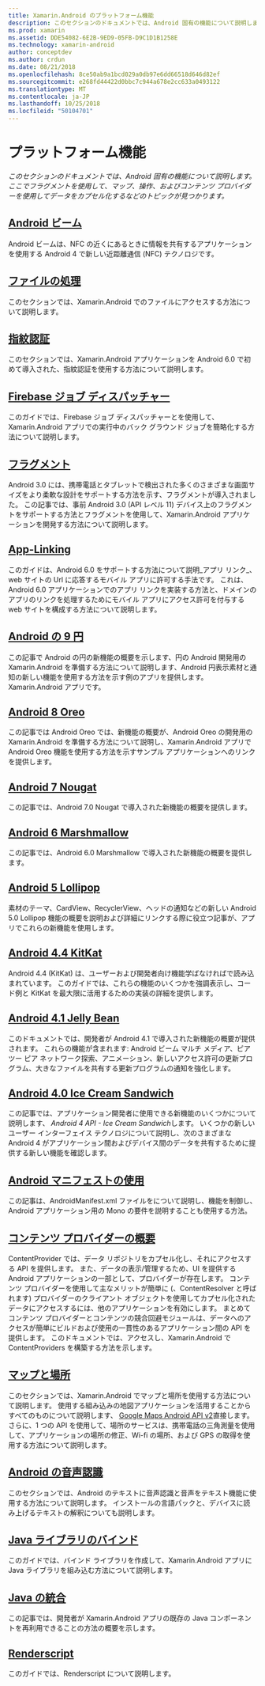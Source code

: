 ```yaml
---
title: Xamarin.Android のプラットフォーム機能
description: このセクションのドキュメントでは、Android 固有の機能について説明します。 ここでフラグメントを使用して、マップ、操作、およびコンテンツ プロバイダーを使用してデータをカプセル化するなどのトピックが見つかります。
ms.prod: xamarin
ms.assetid: DDE54082-6E2B-9ED9-05FB-D9C1D1B1258E
ms.technology: xamarin-android
author: conceptdev
ms.author: crdun
ms.date: 08/21/2018
ms.openlocfilehash: 8ce50ab9a1bcd029a0db97e6dd66518d646d82ef
ms.sourcegitcommit: e268fd44422d0bbc7c944a678e2cc633a0493122
ms.translationtype: MT
ms.contentlocale: ja-JP
ms.lasthandoff: 10/25/2018
ms.locfileid: "50104701"
---
```

# <a name="platform-features"></a>プラットフォーム機能

_このセクションのドキュメントでは、Android 固有の機能について説明します。ここでフラグメントを使用して、マップ、操作、およびコンテンツ プロバイダーを使用してデータをカプセル化するなどのトピックが見つかります。_

## <a name="android-beamandroidplatformandroid-beammd"></a>[Android ビーム](~/android/platform/android-beam.md)

Android ビームは、NFC の近くにあるときに情報を共有するアプリケーションを使用する Android 4 で新しい近距離通信 (NFC) テクノロジです。

## <a name="working-with-filesandroidplatformfilesindexmd"></a>[ファイルの処理](~/android/platform/files/index.md)

このセクションでは、Xamarin.Android でのファイルにアクセスする方法について説明します。

## <a name="fingerprint-authenticationandroidplatformfingerprint-authenticationindexmd"></a>[指紋認証](~/android/platform/fingerprint-authentication/index.md)

このセクションでは、Xamarin.Android アプリケーションを Android 6.0 で初めて導入された、指紋認証を使用する方法について説明します。


## <a name="firebase-job-dispatcherandroidplatformfirebase-job-dispatchermd"></a>[Firebase ジョブ ディスパッチャー](~/android/platform/firebase-job-dispatcher.md)

このガイドでは、Firebase ジョブ ディスパッチャーとを使用して、Xamarin.Android アプリでの実行中のバック グラウンド ジョブを簡略化する方法について説明します。

##  <a name="fragmentsandroidplatformfragmentsindexmd"></a>[フラグメント](~/android/platform/fragments/index.md)

Android 3.0 には、携帯電話とタブレットで検出された多くのさまざまな画面サイズをより柔軟な設計をサポートする方法を示す、フラグメントが導入されました。 この記事では、事前 Android 3.0 (API レベル 11) デバイス上のフラグメントをサポートする方法とフラグメントを使用して、Xamarin.Android アプリケーションを開発する方法について説明します。



## <a name="app-linkingandroidplatformapp-linkingmd"></a>[App-Linking](~/android/platform/app-linking.md)

このガイドは、Android 6.0 をサポートする方法について説明_アプリ リンク_、web サイトの Url に応答するモバイル アプリに許可する手法です。 これは、Android 6.0 アプリケーションでのアプリ リンクを実装する方法と、ドメインのアプリのリンクを処理するためにモバイル アプリにアクセス許可を付与する web サイトを構成する方法について説明します。


##  <a name="android-9-pieandroidplatformpiemd"></a>[Android の 9 円](~/android/platform/pie.md)

この記事で Android の円の新機能の概要を示します、円の Android 開発用の Xamarin.Android を準備する方法について説明します、Android 円表示素材と通知の新しい機能を使用する方法を示す例のアプリを提供します。Xamarin.Android アプリです。


##  <a name="android-8-oreoandroidplatformoreomd"></a>[Android 8 Oreo](~/android/platform/oreo.md)

この記事では Android Oreo では、新機能の概要が、Android Oreo の開発用の Xamarin.Android を準備する方法について説明し、Xamarin.Android アプリで Android Oreo 機能を使用する方法を示すサンプル アプリケーションへのリンクを提供します。



##  <a name="android-7-nougatandroidplatformnougatmd"></a>[Android 7 Nougat](~/android/platform/nougat.md)

この記事では、Android 7.0 Nougat で導入された新機能の概要を提供します。




##  <a name="android-6-marshmallowandroidplatformmarshmallowmd"></a>[Android 6 Marshmallow](~/android/platform/marshmallow.md)

この記事では、Android 6.0 Marshmallow で導入された新機能の概要を提供します。




##  <a name="android-5-lollipopandroidplatformlollipopmd"></a>[Android 5 Lollipop](~/android/platform/lollipop.md)

素材のテーマ、CardView、RecyclerView、ヘッドの通知などの新しい Android 5.0 Lollipop 機能の概要を説明および詳細にリンクする際に役立つ記事が、アプリでこれらの新機能を使用します。



##  <a name="android-44-kitkatandroidplatformkitkatmd"></a>[Android 4.4 KitKat](~/android/platform/kitkat.md)

Android 4.4 (KitKat) は、ユーザーおよび開発者向け機能学ばなければで読み込まれています。 このガイドでは、これらの機能のいくつかを強調表示し、コード例と KitKat を最大限に活用するための実装の詳細を提供します。




##  <a name="android-41-jelly-beanandroidplatformjelly-beanmd"></a>[Android 4.1 Jelly Bean](~/android/platform/jelly-bean.md)

このドキュメントでは、開発者が Android 4.1 で導入された新機能の概要が提供されます。 これらの機能が含まれます: Android ビーム マルチ メディア、ピア ツー ピア ネットワーク探索、アニメーション、新しいアクセス許可の更新プログラム、大きなファイルを共有する更新プログラムの通知を強化します。



##  <a name="android-40-ice-cream-sandwichandroidplatformice-cream-sandwichmd"></a>[Android 4.0 Ice Cream Sandwich](~/android/platform/ice-cream-sandwich.md)

この記事では、アプリケーション開発者に使用できる新機能のいくつかについて説明します、 *Android 4 API - Ice Cream Sandwich*します。
いくつかの新しいユーザー インターフェイス テクノロジについて説明し、次のさまざまな Android 4 がアプリケーション間およびデバイス間のデータを共有するために提供する新しい機能を確認します。


##  <a name="working-with-the-android-manifestandroid-manifestmd"></a>[Android マニフェストの使用](android-manifest.md)

この記事は、AndroidManifest.xml ファイルをについて説明し、機能を制御し、Android アプリケーション用の Mono の要件を説明することも使用する方法。


##  <a name="introduction-to-content-providersandroidplatformcontent-providersindexmd"></a>[コンテンツ プロバイダーの概要](~/android/platform/content-providers/index.md)

ContentProvider では、データ リポジトリをカプセル化し、それにアクセスする API を提供します。 また、データの表示/管理するため、UI を提供する Android アプリケーションの一部として、プロバイダーが存在します。 コンテンツ プロバイダーを使用して主なメリットが簡単に (、ContentResolver と呼ばれます) プロバイダーのクライアント オブジェクトを使用してカプセル化されたデータにアクセスするには、他のアプリケーションを有効にします。 まとめてコンテンツ プロバイダーとコンテンツの競合回避モジュールは、データへのアクセスが簡単にビルドおよび使用の一貫性のあるアプリケーション間の API を提供します。 このドキュメントでは、アクセスし、Xamarin.Android で ContentProviders を構築する方法を示します。



##  <a name="maps-and-locationandroidplatformmaps-and-locationindexmd"></a>[マップと場所](~/android/platform/maps-and-location/index.md)

このセクションでは、Xamarin.Android でマップと場所を使用する方法について説明します。 使用する組み込みの地図アプリケーションを活用することからすべてのものについて説明します、 [Google Maps Android API v2](https://developers.google.com/maps/documentation/android/)直接します。 さらに、1 つの API を使用して、場所のサービスは、携帯電話の三角測量を使用して、アプリケーションの場所の修正、Wi-fi の場所、および GPS の取得を使用する方法について説明します。



## <a name="android-speechandroidplatformspeechmd"></a>[Android の音声認識](~/android/platform/speech.md)

このセクションでは、Android のテキストに音声認識と音声をテキスト機能に使用する方法について説明します。 インストールの言語パックと、デバイスに読み上げるテキストの解釈についても説明します。


##  <a name="binding-a-java-librarybinding-java-libraryindexmd"></a>[Java ライブラリのバインド](binding-java-library/index.md)

このガイドでは、バインド ライブラリを作成して、Xamarin.Android アプリに Java ライブラリを組み込む方法について説明します。

##  <a name="java-integrationjava-integrationindexmd"></a>[Java の統合](java-integration/index.md)

この記事では、開発者が Xamarin.Android アプリの既存の Java コンポーネントを再利用できることの方法の概要を示します。

##  <a name="renderscriptrenderscriptmd"></a>[Renderscript](renderscript.md)

このガイドでは、Renderscript について説明します。
